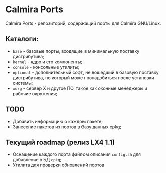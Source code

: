 # Calmira Ports

Calmira Ports - репозиторий, содержащий порты для Calmira GNU/Linux.

## Каталоги:
* `base` - базовые порты, входящие в минимальную поставку дистрибутива;
* `kernel` - ядро и его компоненты;
* `console` - консольные утилиты;
* `optional` - дополнительный софт, не вошедший в базовую поставку дистрибутива, но который может понадобиться после установки системы;
* `xorg` - сервер X и другое ПО, такое как оконные менеджеры и рабочие окружения;

## TODO
* Добавить информацию о каждом пакете;
* Занесение пакетов из портов в базу данных cpkg;

## Текущий roadmap (релиз LX4 1.1)
* Оснащение каждого порта файлом описания `config.sh` для добавление в БД `cpkg`;
* Утилита для проверки обновлений портов
